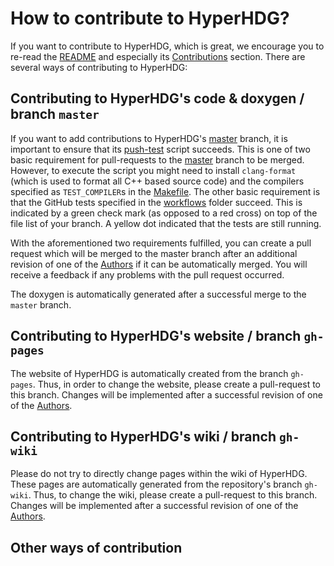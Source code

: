 # How to contribute to HyperHDG?

If you want to contribute to HyperHDG, which is great, we encourage you to re-read the [README](
blob/master/README.md) and especially its [Contributions](
tree/master#contributions) section. There are several ways
of contributing to HyperHDG:


## Contributing to HyperHDG's code & doxygen / branch `master`

If you want to add contributions to HyperHDG's [master](
https://github.com/AndreasRupp/HyperHDG/tree/master) branch, it is important to ensure that its
[push-test](https://github.com/AndreasRupp/HyperHDG/blob/master/shell_scripts/push_test.sh) script
succeeds. This is one of two basic requirement for pull-requests to the [master](
https://github.com/AndreasRupp/HyperHDG/tree/master) branch to be merged. However, to execute the
script you might need to install `clang-format` (which is used to format all C++ based source code)
and the compilers  specified as `TEST_COMPILER`s in the [Makefile](
https://github.com/AndreasRupp/HyperHDG/blob/master/Makefile). The other basic requirement is that
the GitHub tests specified in the [workflows](
https://github.com/AndreasRupp/HyperHDG/tree/master/.github/workflows) folder succeed. This is
indicated by a green check mark (as opposed to a red cross) on top of the file list of your branch.
A yellow dot indicated that the tests are still running.

With the aforementioned two requirements fulfilled, you can create a pull request which will be
merged to the master branch after an additional revision of one of the [Authors](
https://github.com/AndreasRupp/HyperHDG/blob/master/Authors.txt) if it can be automatically merged.
You will receive a feedback if any problems with the pull request occurred.

The doxygen is automatically generated after a successful merge to the `master` branch.


## Contributing to HyperHDG's website / branch `gh-pages`

The website of HyperHDG is automatically created from the branch `gh-pages`. Thus, in order to
change the website, please create a pull-request to this branch. Changes will be implemented after
a successful revision of one of the [Authors](
https://github.com/AndreasRupp/HyperHDG/blob/master/Authors.txt).


## Contributing to HyperHDG's wiki / branch `gh-wiki`

Please do not try to directly change pages within the wiki of HyperHDG. These pages are 
automatically generated from the repository's branch `gh-wiki`. Thus, to change the wiki, please
create a pull-request to this branch. Changes will be implemented after a successful revision of one
of the [Authors](https://github.com/AndreasRupp/HyperHDG/blob/master/Authors.txt).


## Other ways of contribution

